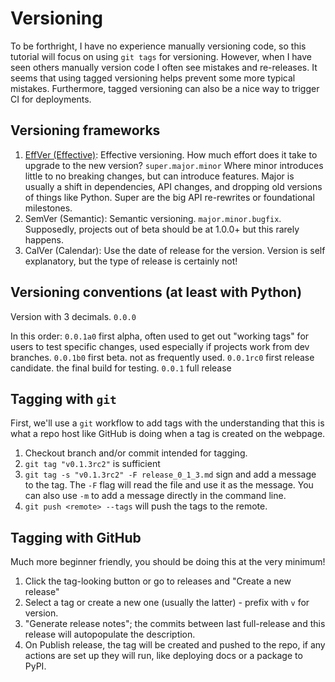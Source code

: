 # Versioning

To be forthright, I have no experience manually versioning code, so this tutorial will focus on using `git tags` for versioning. However, when I have seen others manually version code I often see mistakes and re-releases. It seems that using tagged versioning helps prevent some more typical mistakes. Furthermore, tagged versioning can also be a nice way to trigger CI for deployments.

## Versioning frameworks

1. [EffVer (Effective)](https://jacobtomlinson.dev/effver/): Effective versioning. How much effort does it take to upgrade to the new version? `super.major.minor` Where minor introduces little to no breaking changes, but can introduce features. Major is usually a shift in dependencies, API changes, and dropping old versions of things like Python. Super are the big API re-rewrites or foundational milestones.
2. SemVer (Semantic): Semantic versioning. `major.minor.bugfix`. Supposedly, projects out of beta should be at 1.0.0+ but this rarely happens.
3. CalVer (Calendar): Use the date of release for the version. Version is self explanatory, but the type of release is certainly not!

## Versioning conventions (at least with Python)

Version with 3 decimals. `0.0.0`

In this order:
`0.0.1a0` first alpha, often used to get out "working tags" for users to test specific changes, used especially if projects work from dev branches.
`0.0.1b0` first beta. not as frequently used.
`0.0.1rc0` first release candidate. the final build for testing.
`0.0.1` full release

## Tagging with `git`

First, we'll use a `git` workflow to add tags with the understanding that this is what a repo host like GitHub is doing when a tag is created on the webpage.

1. Checkout branch and/or commit intended for tagging.
2. `git tag "v0.1.3rc2"` is sufficient
3. `git tag -s "v0.1.3rc2" -F release_0_1_3.md` sign and add a message to the tag. The `-F` flag will read the file and use it as the message. You can also use `-m` to add a message directly in the command line.
4. `git push <remote> --tags` will push the tags to the remote.

## Tagging with GitHub

Much more beginner friendly, you should be doing this at the very minimum!

1. Click the tag-looking button or go to releases and "Create a new release"
2. Select a tag or create a new one (usually the latter) - prefix with `v` for version.
3. "Generate release notes"; the commits between last full-release and this release will autopopulate the description.
4. On Publish release, the tag will be created and pushed to the repo, if any actions are set up they will run, like deploying docs or a package to PyPI.